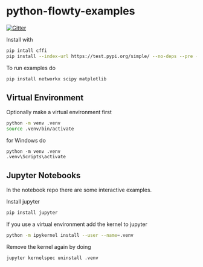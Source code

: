 # python-flowty-examples

[![Gitter](https://badges.gitter.im/flowty/community.svg)](https://gitter.im/flowty/community?utm_source=badge&utm_medium=badge&utm_campaign=pr-badge)

Install with

```bash
pip intall cffi
pip install --index-url https://test.pypi.org/simple/ --no-deps --pre --upgrade flowty
```

To run examples do

```bash
pip install networkx scipy matplotlib
```

## Virtual Environment

Optionally make a virtual environment first

```bash
python -m venv .venv
source .venv/bin/activate
```

for Windows do

```dos
python -m venv .venv
.venv\Scripts\activate
```

## Jupyter Notebooks

In the notebook repo there are some interactive examples.

Install jupyter

```sh
pip install jupyter
```

If you use a virtual environment add the kernel to jupyter

```sh
python -m ipykernel install --user --name=.venv
```

Remove the kernel again by doing

```sh
jupyter kernelspec uninstall .venv
```
